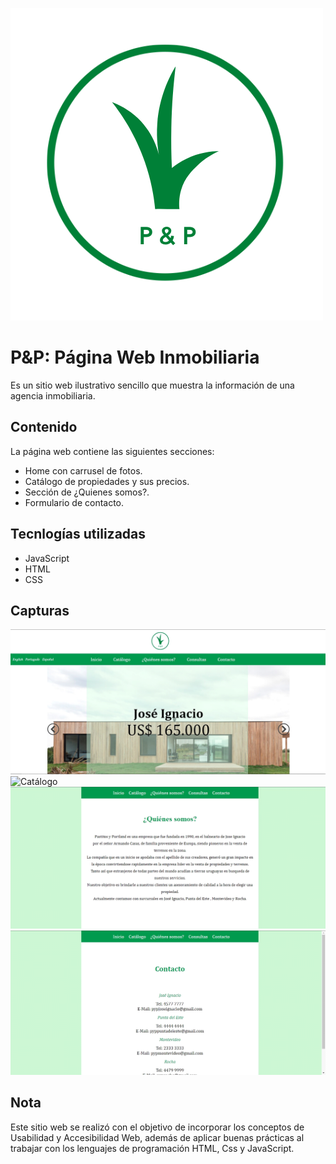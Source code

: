 ![Logo](./assets/logo_pyp.png)
# P&P: Página Web Inmobiliaria 
Es un sitio web ilustrativo sencillo que muestra la información de una agencia inmobiliaria. 

## Contenido 
La página web contiene las siguientes secciones:
- Home con carrusel de fotos.
- Catálogo de propiedades y sus precios.
- Sección de ¿Quienes somos?.
- Formulario de contacto.

## Tecnlogías utilizadas
- JavaScript
- HTML
- CSS

## Capturas 
![Home](./assets/p&p_home.png)
![Catálogo](./assets/p&p_catálogo.png)
![QuienesSomos](./assets/p&p_quienesSomos.png)
![Contacto](./assets/p&p_contactos.png)

## Nota
Este sitio web se realizó con el objetivo de incorporar los conceptos de Usabilidad y Accesibilidad Web, además de aplicar buenas prácticas al trabajar
con los lenguajes de programación HTML, Css y JavaScript.

